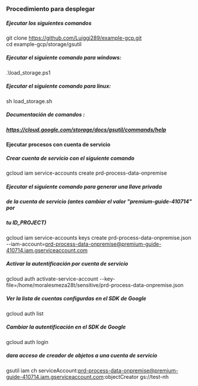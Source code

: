 ### Procedimiento para desplegar 

##### Ejecutar los siguientes comandos 

git clone https://github.com/Luiggi289/example-gcp.git  <br />
cd example-gcp/storage/gsutil

##### Ejecutar el siguiente comando para windows:

.\load_storage.ps1

##### Ejecutar el siguiente comando para linux:

sh load_storage.sh

##### Documentación de comandos :
##### https://cloud.google.com/storage/docs/gsutil/commands/help

#### Ejecutar procesos con cuenta de servicio

##### Crear cuenta de servicio con el siguiente comando

gcloud iam service-accounts create prd-process-data-onpremise

##### Ejecutar el siguiente comando para generar una llave privada 
##### de la cuenta de servicio (antes cambiar el valor "premium-guide-410714" por
##### tu ID_PROJECT)

gcloud iam service-accounts keys create prd-process-data-onpremise.json \
--iam-account=prd-process-data-onpremise@premium-guide-410714.iam.gserviceaccount.com

##### Activar la autentificación por cuenta de servicio
gcloud auth activate-service-account --key-file=/home/moralesmeza28t/sensitive/prd-process-data-onpremise.json

##### Ver la lista de cuentas configurdas en el SDK de Google
gcloud auth list

##### Cambiar la autentificación en el SDK de Google
gcloud auth login

##### dara acceso de creador de objetos a una cuenta de servicio
gsutil iam ch serviceAccount:prd-process-data-onpremise@premium-guide-410714.iam.gserviceaccount.com:objectCreator gs://test-nh